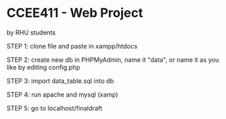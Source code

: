 # CCEE411 - Web Project

by RHU students

STEP 1: clone file and paste in xampp/htdocs

STEP 2: create new db in PHPMyAdmin, name it "data", or name it as you like by editing config.php

STEP 3: import data_table.sql into db

STEP 4: run apache and mysql (xamp)

STEP 5: go to localhost/finaldraft 
